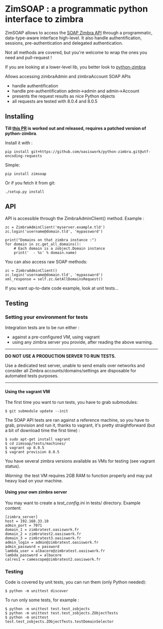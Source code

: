 ZimSOAP : a programmatic python interface to zimbra
===================================================

ZimSOAP allows to access the [SOAP Zimbra API] through a programmatic,
data-type-aware  interface high-level. It also handle  authentification,
sessions, pre-authentication and delegated authentication.

Not all methods are covered, but you're welcome to wrap the ones you need and
pull-request !

If you are looking at a lower-level lib, you better look to [python-zimbra]

Allows accessing zimbraAdmin and zimbraAccount SOAP APIs

 - handle authentification
 - handle pre-authentification admin->admin and admin->Account
 - presents the request results as nice Python objects
 - all requests are tested with 8.0.4 and 8.0.5

[SOAP Zimbra API]:
http://files.zimbra.com/docs/soap_api/8.0.4/soap-docs-804/api-reference/index.html
[python-zimbra]:https://github.com/Zimbra-Community/python-zimbra/

Installing
----------

**Till [this PR](https://github.com/Zimbra-Community/python-zimbra/pull/16) is
  worked out and released, requires a patched version of python-zimbra**.

Install it with :

    pip install git+https://github.com/oasiswork/python-zimbra.git@utf-encoding-requests

Simple:

    pip install zimsoap

Or if you fetch it from git:

    ./setup.py install

API
---

API is accessible through the ZimbraAdminClient() method. Example :

    zc = ZimbraAdminClient('myserver.example.tld')
    zc.login('username@domain.tld', 'mypassword')

    print("Domains on that zimbra instance :")
    for domain in zc.get_all_domains():
        # Each domain is a zobject.Domain instance
        print('  - %s' % domain.name)

You can also access raw SOAP methods:

    zc = ZimbraAdminClient()
    zc.login('username@domain.tld', 'mypassword')
    xml_response = self.zc.GetAllDomainsRequest()


If you want up-to-date code example, look at unit tests...


Testing
-------

### Setting your environment for tests ###

Integration tests are to be run either :

- against a pre-configured VM, using vagrant
- using any zimbra server you provide, after reading the above warning.

----

**DO NOT USE A PRODUCTION SERVER TO RUN TESTS.**

Use a dedicated test server, unable to send emails over networks and consider
all Zimbra accounts/domains/settings are disposable for automated tests
purposes.

----


#### Using the vagrant VM ####

The first time you want to run tests, you have to grab submodules:

    $ git submodule update --init

The SOAP API tests are ran against a reference machine, so you have to grab,
provision and run it, thanks to vagrant, it's pretty straightforward (but a bit
of download time the first time) :

    $ sudo apt-get install vagrant
    $ cd zimsoap/tests/machines/
    $ vagrant up 8.0.5
    $ vagrant provision 8.0.5

You have several zimbra versions available as VMs for testing (see vagrant
status).

*Warning*: the test VM requires 2GB RAM to function properly and may put heavy
 load on your machine.


#### Using your own zimbra server ####

You may want to create a *test_config.ini* in tests/ directory. Example content:

    [zimbra_server]
    host = 192.168.33.10
    admin_port = 7071
    domain_1 = zimbratest.oasiswork.fr
    domain_2 = zimbratest2.oasiswork.fr
    domain_3 = zimbratest3.oasiswork.fr
    admin_login = admin@zimbratest.oasiswork.fr
    admin_password = password
    lambda_user = albacore@zimbratest.oasiswork.fr
    lambda_password = albacore
    calres1 = camescope@zimbratest2.oasiswork.fr


### Testing ###

Code is covered by unit tests, you can run them (only Python needed):

    $ python -m unittest discover

To run only some tests, for example :

    $ python -m unittest test.test_zobjects
    $ python -m unittest test.test_zobjects.ZObjectTests
    $ python -m unittest test.test_zobjects.ZObjectTests.testDomainSelector
